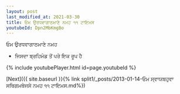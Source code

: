 ```yaml
---
layout: post
last_modified_at: 2021-03-30
title: ਓਮ ਉਰਧਵਾਗਾਠਮਾਣੇ ਨਮਹ ੧੧ ਟਾਇਮਸ
youtubeId: Dpn2MbKmgBo
---
```

 
 
 ਓਮ ਉਰਧਵਾਗਾਠਮਾਣੇ ਨਮਹ  
 
 -  ਜਿਸਦਾ ਬ੍ਰਹਿਮੰਡ ਤੋਂ ਪਰੇ ਇਕ ਰੂਪ ਹੈ 
 
  
 
  
 
 
 
 
 
 


{% include youtubePlayer.html id=page.youtubeId %}
 
[Next]({{ site.baseurl }}{% link  split1/_posts/2013-01-14-ਓਮ ਸ੍ਵਾਯਬਹੁਵਾ ਸਥਿਗਮਥੇਜਸੇ ਨਮਹ ੧੧ ਟਾਇਮਸ.md%})
 
